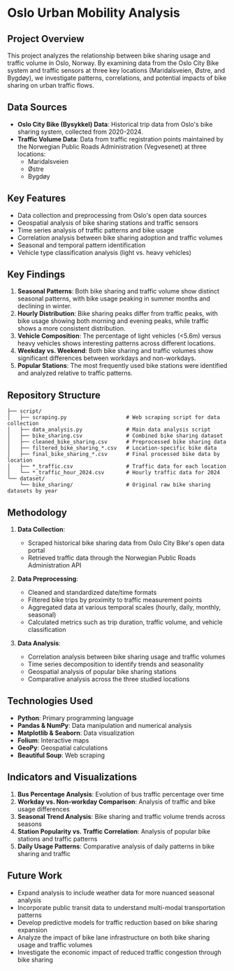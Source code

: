 # Oslo Urban Mobility Analysis

## Project Overview
This project analyzes the relationship between bike sharing usage and traffic volume in Oslo, Norway. By examining data from the Oslo City Bike system and traffic sensors at three key locations (Maridalsveien, Østre, and Bygdøy), we investigate patterns, correlations, and potential impacts of bike sharing on urban traffic flows.

## Data Sources
- **Oslo City Bike (Bysykkel) Data**: Historical trip data from Oslo's bike sharing system, collected from 2020-2024.
- **Traffic Volume Data**: Data from traffic registration points maintained by the Norwegian Public Roads Administration (Vegvesenet) at three locations:
  - Maridalsveien
  - Østre
  - Bygdøy

## Key Features
- Data collection and preprocessing from Oslo's open data sources
- Geospatial analysis of bike sharing stations and traffic sensors
- Time series analysis of traffic patterns and bike usage
- Correlation analysis between bike sharing adoption and traffic volumes
- Seasonal and temporal pattern identification
- Vehicle type classification analysis (light vs. heavy vehicles)

## Key Findings
1. **Seasonal Patterns**: Both bike sharing and traffic volume show distinct seasonal patterns, with bike usage peaking in summer months and declining in winter.
2. **Hourly Distribution**: Bike sharing peaks differ from traffic peaks, with bike usage showing both morning and evening peaks, while traffic shows a more consistent distribution.
3. **Vehicle Composition**: The percentage of light vehicles (<5.6m) versus heavy vehicles shows interesting patterns across different locations.
4. **Weekday vs. Weekend**: Both bike sharing and traffic volumes show significant differences between workdays and non-workdays.
5. **Popular Stations**: The most frequently used bike stations were identified and analyzed relative to traffic patterns.

## Repository Structure
```
├── script/
│   ├── scraping.py                   # Web scraping script for data collection
│   ├── data_analysis.py              # Main data analysis script
│   ├── bike_sharing.csv              # Combined bike sharing dataset
│   ├── cleaned_bike_sharing.csv      # Preprocessed bike sharing data
│   ├── filtered_bike_sharing_*.csv   # Location-specific bike data
│   ├── final_bike_sharing_*.csv      # Final processed bike data by location
│   ├── *_traffic.csv                 # Traffic data for each location
│   └── *_traffic_hour_2024.csv       # Hourly traffic data for 2024
└── dataset/
    └── bike_sharing/                 # Original raw bike sharing datasets by year
```

## Methodology
1. **Data Collection**: 
   - Scraped historical bike sharing data from Oslo City Bike's open data portal
   - Retrieved traffic data through the Norwegian Public Roads Administration API
   
2. **Data Preprocessing**:
   - Cleaned and standardized date/time formats
   - Filtered bike trips by proximity to traffic measurement points
   - Aggregated data at various temporal scales (hourly, daily, monthly, seasonal)
   - Calculated metrics such as trip duration, traffic volume, and vehicle classification
   
3. **Data Analysis**:
   - Correlation analysis between bike sharing usage and traffic volumes
   - Time series decomposition to identify trends and seasonality
   - Geospatial analysis of popular bike sharing stations
   - Comparative analysis across the three studied locations

## Technologies Used
- **Python**: Primary programming language
- **Pandas & NumPy**: Data manipulation and numerical analysis
- **Matplotlib & Seaborn**: Data visualization
- **Folium**: Interactive maps
- **GeoPy**: Geospatial calculations
- **Beautiful Soup**: Web scraping

## Indicators and Visualizations
1. **Bus Percentage Analysis**: Evolution of bus traffic percentage over time
2. **Workday vs. Non-workday Comparison**: Analysis of traffic and bike usage differences
3. **Seasonal Trend Analysis**: Bike sharing and traffic volume trends across seasons
4. **Station Popularity vs. Traffic Correlation**: Analysis of popular bike stations and traffic patterns
5. **Daily Usage Patterns**: Comparative analysis of daily patterns in bike sharing and traffic

## Future Work
- Expand analysis to include weather data for more nuanced seasonal analysis
- Incorporate public transit data to understand multi-modal transportation patterns
- Develop predictive models for traffic reduction based on bike sharing expansion
- Analyze the impact of bike lane infrastructure on both bike sharing usage and traffic volumes
- Investigate the economic impact of reduced traffic congestion through bike sharing

